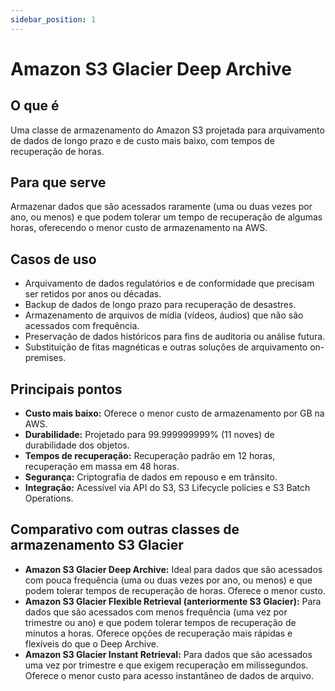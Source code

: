 ```yaml
---
sidebar_position: 1
---
```


# Amazon S3 Glacier Deep Archive

## O que é
Uma classe de armazenamento do Amazon S3 projetada para arquivamento de dados de longo prazo e de custo mais baixo, com tempos de recuperação de horas.

## Para que serve
Armazenar dados que são acessados raramente (uma ou duas vezes por ano, ou menos) e que podem tolerar um tempo de recuperação de algumas horas, oferecendo o menor custo de armazenamento na AWS.

## Casos de uso
- Arquivamento de dados regulatórios e de conformidade que precisam ser retidos por anos ou décadas.
- Backup de dados de longo prazo para recuperação de desastres.
- Armazenamento de arquivos de mídia (vídeos, áudios) que não são acessados com frequência.
- Preservação de dados históricos para fins de auditoria ou análise futura.
- Substituição de fitas magnéticas e outras soluções de arquivamento on-premises.

## Principais pontos
- **Custo mais baixo:** Oferece o menor custo de armazenamento por GB na AWS.
- **Durabilidade:** Projetado para 99.999999999% (11 noves) de durabilidade dos objetos.
- **Tempos de recuperação:** Recuperação padrão em 12 horas, recuperação em massa em 48 horas.
- **Segurança:** Criptografia de dados em repouso e em trânsito.
- **Integração:** Acessível via API do S3, S3 Lifecycle policies e S3 Batch Operations.

## Comparativo com outras classes de armazenamento S3 Glacier
- **Amazon S3 Glacier Deep Archive:** Ideal para dados que são acessados com pouca frequência (uma ou duas vezes por ano, ou menos) e que podem tolerar tempos de recuperação de horas. Oferece o menor custo.
- **Amazon S3 Glacier Flexible Retrieval (anteriormente S3 Glacier):** Para dados que são acessados com menos frequência (uma vez por trimestre ou ano) e que podem tolerar tempos de recuperação de minutos a horas. Oferece opções de recuperação mais rápidas e flexíveis do que o Deep Archive.
- **Amazon S3 Glacier Instant Retrieval:** Para dados que são acessados uma vez por trimestre e que exigem recuperação em milissegundos. Oferece o menor custo para acesso instantâneo de dados de arquivo. 